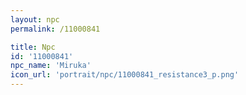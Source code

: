 ```yaml
---
layout: npc
permalink: /11000841

title: Npc
id: '11000841'
npc_name: 'Miruka'
icon_url: 'portrait/npc/11000841_resistance3_p.png'
---
```

